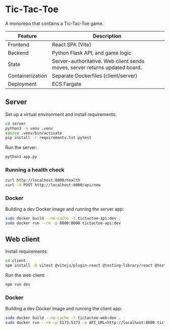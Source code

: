 # Tic‑Tac‑Toe

A monorepo that contains a Tic-Tac-Toe game.

| Feature          | Description                                           |
|------------------|-------------------------------------------------------|
| Frontend         | React SPA (Vite)                                     |
| Backend          | Python Flask API, and game logic                     |
| State            | Server-authoritative. Web client sends moves, server returns updated board. |
| Containerization  | Separate Dockerfiles (client/server)                 |
| Deployment       | ECS Fargate                                          |

## Server

Set up a virtual environment and install requirements:

```bash
cd server
python3 -m venv .venv
source .venv/bin/activate
pip install -r requirements.txt pytest
```

Run the server:

```bash
python3 app.py
```

### Running a health check

```bash
curl http://localhost:8000/health
curl -X POST http://localhost:8000/api/new
```

### Docker

Building a dev Docker image and running the server app:

```bash
sudo docker build --no-cache -t tictactoe-api:dev .
sudo docker run --rm -p 8000:8000 tictactoe-api:dev
```

## Web client

Install requirements:

```bash
cd client
npm install -D vitest @vitejs/plugin-react @testing-library/react @testing-library/jest-dom
```

Run the web client:

```bash
npm run dev
```

### Docker

Building a dev Docker image and running the client app:

```bash
sudo docker build --no-cache -t tictactoe-web:dev .
sudo docker run --rm -p 5173:5173 -e API_URL=http://localhost:8000 tictactoe-web:dev
```